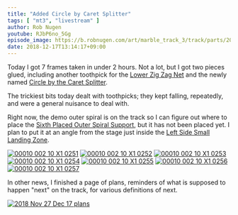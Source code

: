 ```yaml
---
title: "Added Circle by Caret Splitter"
tags: [ "mt3", "livestream" ]
author: Rob Nugen
youtube: RJbP6no_5Gg
episode_image: https://b.robnugen.com/art/marble_track_3/track/parts/2018_Dec_17_circle_by_caret_splitter.jpg
date: 2018-12-17T13:14:17+09:00
---
```


Today I got 7 frames taken in under 2 hours.  Not a lot, but I got two
pieces glued, including another toothpick for the
[Lower Zig Zag Net](/p/lzzn) and the newly named
[Circle by the Caret Splitter](/p/cbtcs).

The trickiest bits today dealt with toothpicks; they kept falling,
repeatedly, and were a general nuisance to deal with.

Right now, the demo outer spiral is on the track so I can figure out
where to place the [Sixth Placed Outer Spiral Support](/p/6poss), but
it has not been placed yet.  I plan to put it at an angle from the
stage just inside the [Left Side Small Landing Zone](/p/lsslz).

[![00010 002 10 X1 0251](//b.robnugen.com/art/marble_track_3/frames/2018/thumbs/00010_002_10_X1_0251.jpg)](//b.robnugen.com/art/marble_track_3/frames/2018/00010_002_10_X1_0251.jpg)
[![00010 002 10 X1 0252](//b.robnugen.com/art/marble_track_3/frames/2018/thumbs/00010_002_10_X1_0252.jpg)](//b.robnugen.com/art/marble_track_3/frames/2018/00010_002_10_X1_0252.jpg)
[![00010 002 10 X1 0253](//b.robnugen.com/art/marble_track_3/frames/2018/thumbs/00010_002_10_X1_0253.jpg)](//b.robnugen.com/art/marble_track_3/frames/2018/00010_002_10_X1_0253.jpg)
[![00010 002 10 X1 0254](//b.robnugen.com/art/marble_track_3/frames/2018/thumbs/00010_002_10_X1_0254.jpg)](//b.robnugen.com/art/marble_track_3/frames/2018/00010_002_10_X1_0254.jpg)
[![00010 002 10 X1 0255](//b.robnugen.com/art/marble_track_3/frames/2018/thumbs/00010_002_10_X1_0255.jpg)](//b.robnugen.com/art/marble_track_3/frames/2018/00010_002_10_X1_0255.jpg)
[![00010 002 10 X1 0256](//b.robnugen.com/art/marble_track_3/frames/2018/thumbs/00010_002_10_X1_0256.jpg)](//b.robnugen.com/art/marble_track_3/frames/2018/00010_002_10_X1_0256.jpg)
[![00010 002 10 X1 0257](//b.robnugen.com/art/marble_track_3/frames/2018/thumbs/00010_002_10_X1_0257.jpg)](//b.robnugen.com/art/marble_track_3/frames/2018/00010_002_10_X1_0257.jpg)

In other news, I finished a page of plans, reminders of what is
supposed to happen "next" on the track, for various definitions of
next.

[![2018 Nov 27 Dec 17 plans](//b.robnugen.com/art/marble_track_3/storyboard/thumbs/2018_Nov_27_Dec_17_plans.jpg)](//b.robnugen.com/art/marble_track_3/storyboard/2018_Nov_27_Dec_17_plans.jpg)
